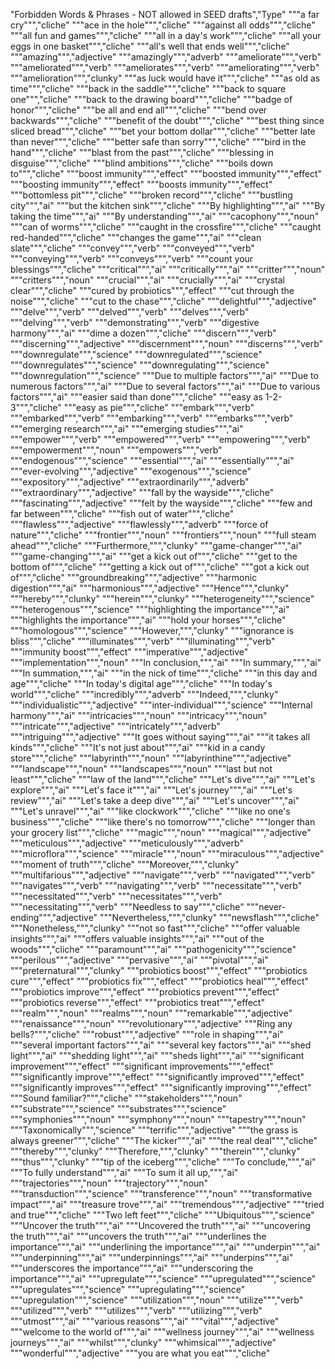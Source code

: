 "Forbidden Words & Phrases - NOT allowed in SEED drafts","Type"
"""a far cry""","cliche"
"""ace in the hole""","cliche"
"""against all odds""","cliche"
"""all fun and games""","cliche"
"""all in a day's work""","cliche"
"""all your eggs in one basket""","cliche"
"""all's well that ends well""","cliche"
"""amazing""","adjective"
"""amazingly""","adverb"
"""ameliorate""","verb"
"""ameliorated""","verb"
"""ameliorates""","verb"
"""ameliorating""","verb"
"""amelioration""","clunky"
"""as luck would have it""","cliche"
"""as old as time""","cliche"
"""back in the saddle""","cliche"
"""back to square one""","cliche"
"""back to the drawing board""","cliche"
"""badge of honor""","cliche"
"""be all and end all""","cliche"
"""bend over backwards""","cliche"
"""benefit of the doubt""","cliche"
"""best thing since sliced bread""","cliche"
"""bet your bottom dollar""","cliche"
"""better late than never""","cliche"
"""better safe than sorry""","cliche"
"""bird in the hand""","cliche"
"""blast from the past""","cliche"
"""blessing in disguise""","cliche"
"""blind ambitions""","cliche"
"""boils down to""","cliche"
"""boost immunity""","effect"
"""boosted immunity""","effect"
"""boosting immunity""","effect"
"""boosts immunity""","effect"
"""bottomless pit""","cliche"
"""broken record""","cliche"
"""bustling city""","ai"
"""but the kitchen sink""","cliche"
"""By highlighting""","ai"
"""By taking the time""","ai"
"""By understanding""","ai"
"""cacophony""","noun"
"""can of worms""","cliche"
"""caught in the crossfire""","cliche"
"""caught red-handed""","cliche"
"""changes the game""","ai"
"""clean slate""","cliche"
"""convey""","verb"
"""conveyed""","verb"
"""conveying""","verb"
"""conveys""","verb"
"""count your blessings""","cliche"
"""critical""","ai"
"""critically""","ai"
"""critter""","noun"
"""critters""","noun"
"""crucial""","ai"
"""crucially""","ai"
"""crystal clear""","cliche"
"""cured by probiotics""","effect"
"""cut through the noise""","cliche"
"""cut to the chase""","cliche"
"""delightful""","adjective"
"""delve""","verb"
"""delved""","verb"
"""delves""","verb"
"""delving""","verb"
"""demonstrating""","verb"
"""digestive harmony""","ai"
"""dime a dozen""","cliche"
"""discern""","verb"
"""discerning""","adjective"
"""discernment""","noun"
"""discerns""","verb"
"""downregulate""","science"
"""downregulated""","science"
"""downregulates""","science"
"""downregulating""","science"
"""downregulation""","science"
"""Due to multiple factors""","ai"
"""Due to numerous factors""","ai"
"""Due to several factors""","ai"
"""Due to various factors""","ai"
"""easier said than done""","cliche"
"""easy as 1-2-3""","cliche"
"""easy as pie""","cliche"
"""embark""","verb"
"""embarked""","verb"
"""embarking""","verb"
"""embarks""","verb"
"""emerging research""","ai"
"""emerging studies""","ai"
"""empower""","verb"
"""empowered""","verb"
"""empowering""","verb"
"""empowerment""","noun"
"""empowers""","verb"
"""endogenous""","science"
"""essential""","ai"
"""essentially""","ai"
"""ever-evolving""","adjective"
"""exogenous""","science"
"""expository""","adjective"
"""extraordinarily""","adverb"
"""extraordinary""","adjective"
"""fall by the wayside""","cliche"
"""fascinating""","adjective"
"""felt by the wayside""","cliche"
"""few and far between""","cliche"
"""fish out of water""","cliche"
"""flawless""","adjective"
"""flawlessly""","adverb"
"""force of nature""","cliche"
"""frontier""","noun"
"""frontiers""","noun"
"""full steam ahead""","cliche"
"""Furthermore,""","clunky"
"""game-changer""","ai"
"""game-changing""","ai"
"""get a kick out of""","cliche"
"""get to the bottom of""","cliche"
"""getting a kick out of""","cliche"
"""got a kick out of""","cliche"
"""groundbreaking""","adjective"
"""harmonic digestion""","ai"
"""harmonious""","adjective"
"""Hence""","clunky"
"""hereby""","clunky"
"""herein""","clunky"
"""heterogeneity""","science"
"""heterogenous""","science"
"""highlighting the importance""","ai"
"""highlights the importance""","ai"
"""hold your horses""","cliche"
"""homologous""","science"
"""However,""","clunky"
"""ignorance is bliss""","cliche"
"""illuminates""","verb"
"""illuminating""","verb"
"""immunity boost""","effect"
"""imperative""","adjective"
"""implementation""","noun"
"""In conclusion,""","ai"
"""In summary,""","ai"
"""In summation,""","ai"
"""in the nick of time""","cliche"
"""in this day and age""","cliche"
"""In today's digital age""","cliche"
"""In today's world""","cliche"
"""incredibly""","adverb"
"""Indeed,""","clunky"
"""individualistic""","adjective"
"""inter-individual""","science"
"""Internal harmony""","ai"
"""intricacies""","noun"
"""intricacy""","noun"
"""intricate""","adjective"
"""intricately""","adverb"
"""intriguing""","adjective"
"""It goes without saying""","ai"
"""it takes all kinds""","cliche"
"""It's not just about""","ai"
"""kid in a candy store""","cliche"
"""labyrinth""","noun"
"""labyrinthine""","adjective"
"""landscape""","noun"
"""landscapes""","noun"
"""last but not least""","cliche"
"""law of the land""","cliche"
"""Let's dive""","ai"
"""Let's explore""","ai"
"""Let's face it""","ai"
"""Let's journey""","ai"
"""Let's review""","ai"
"""Let's take a deep dive""","ai"
"""Let's uncover""","ai"
"""Let's unravel""","ai"
"""like clockwork""","cliche"
"""like no one's business""","cliche"
"""like there's no tomorrow""","cliche"
"""longer than your grocery list""","cliche"
"""magic""","noun"
"""magical""","adjective"
"""meticulous""","adjective"
"""meticulously""","adverb"
"""microflora""","science"
"""miracle""","noun"
"""miraculous""","adjective"
"""moment of truth""","cliche"
"""Moreover,""","clunky"
"""multifarious""","adjective"
"""navigate""","verb"
"""navigated""","verb"
"""navigates""","verb"
"""navigating""","verb"
"""necessitate""","verb"
"""necessitated""","verb"
"""necessitates""","verb"
"""necessitating""","verb"
"""Needless to say""","cliche"
"""never-ending""","adjective"
"""Nevertheless,""","clunky"
"""newsflash""","cliche"
"""Nonetheless,""","clunky"
"""not so fast""","cliche"
"""offer valuable insights""","ai"
"""offers valuable insights""","ai"
"""out of the woods""","cliche"
"""paramount""","ai"
"""pathogenicity""","science"
"""perilous""","adjective"
"""pervasive""","ai"
"""pivotal""","ai"
"""preternatural""","clunky"
"""probiotics boost""","effect"
"""probiotics cure""","effect"
"""probiotics fix""","effect"
"""probiotics heal""","effect"
"""probiotics improve""","effect"
"""probiotics prevent""","effect"
"""probiotics reverse""","effect"
"""probiotics treat""","effect"
"""realm""","noun"
"""realms""","noun"
"""remarkable""","adjective"
"""renaissance""","noun"
"""revolutionary""","adjective"
"""Ring any bells?""","cliche"
"""robust""","adjective"
"""role in shaping""","ai"
"""several important factors""","ai"
"""several key factors""","ai"
"""shed light""","ai"
"""shedding light""","ai"
"""sheds light""","ai"
"""significant improvement""","effect"
"""significant improvements""","effect"
"""significantly improve""","effect"
"""significantly improved""","effect"
"""significantly improves""","effect"
"""significantly improving""","effect"
"""Sound familiar?""","cliche"
"""stakeholders""","noun"
"""substrate""","science"
"""substrates""","science"
"""symphonies""","noun"
"""symphony""","noun"
"""tapestry""","noun"
"""Taxonomically""","science"
"""terrific""","adjective"
"""the grass is always greener""","cliche"
"""The kicker""","ai"
"""the real deal""","cliche"
"""thereby""","clunky"
"""Therefore,""","clunky"
"""therein""","clunky"
"""thus""","clunky"
"""tip of the iceberg""","cliche"
"""To conclude,""","ai"
"""To fully understand""","ai"
"""To sum it all up,""","ai"
"""trajectories""","noun"
"""trajectory""","noun"
"""transduction""","science"
"""transference""","noun"
"""transformative impact""","ai"
"""treasure trove""","ai"
"""tremendous""","adjective"
"""tried and true""","cliche"
"""Two left feet""","cliche"
"""Ubiquitous""","science"
"""Uncover the truth""","ai"
"""Uncovered the truth""","ai"
"""uncovering the truth""","ai"
"""uncovers the truth""","ai"
"""underlines the importance""","ai"
"""underlining the importance""","ai"
"""underpin""","ai"
"""underpinning""","ai"
"""underpinnings""","ai"
"""underpins""","ai"
"""underscores the importance""","ai"
"""underscoring the importance""","ai"
"""upregulate""","science"
"""upregulated""","science"
"""upregulates""","science"
"""upregulating""","science"
"""upregulation""","science"
"""utilization""","noun"
"""utilize""","verb"
"""utilized""","verb"
"""utilizes""","verb"
"""utilizing""","verb"
"""utmost""","ai"
"""various reasons""","ai"
"""vital""","adjective"
"""welcome to the world of""","ai"
"""wellness journey""","ai"
"""wellness journeys""","ai"
"""whilst""","clunky"
"""whimsical""","adjective"
"""wonderful""","adjective"
"""you are what you eat""","cliche"